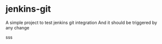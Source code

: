 # jenkins-git
A simple project to test jenkins git integration
And it should be triggered by any change

sss
